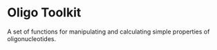# Oligo Toolkit
A set of functions for manipulating and calculating simple properties of oligonucleotides.
